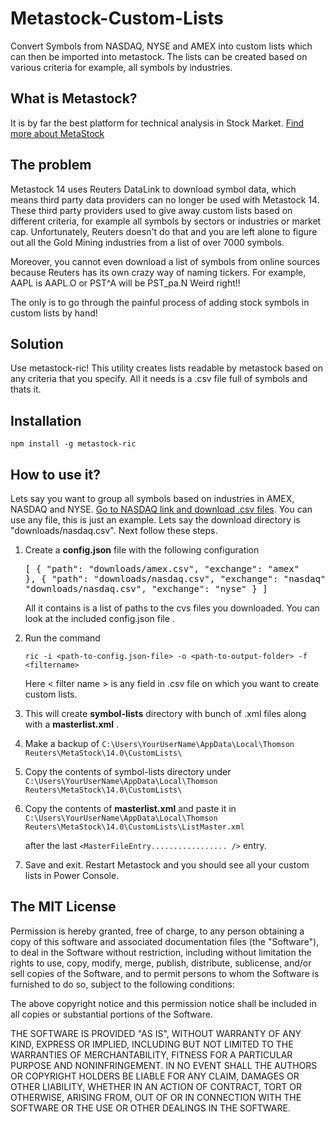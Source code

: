 # Metastock-Custom-Lists
Convert Symbols from  NASDAQ, NYSE and AMEX into custom lists which can then be imported into metastock. 
The lists can be created based on various criteria for example, all symbols by industries.

## What is Metastock?
It is by far the best platform for technical analysis in Stock Market. [Find more about MetaStock](http://www.metastock.com)

## The problem
Metastock 14 uses Reuters DataLink to download symbol data, which means third party data providers can no longer be used with Metastock 14.  These third party providers used to give away custom lists based on different criteria, for example all symbols by sectors or industries or market cap. Unfortunately, Reuters doesn't do that and you are left alone to figure out all the Gold Mining industries from a list of over 7000 symbols.

Moreover, you cannot even download a list of symbols from online sources because Reuters has its own crazy way of naming tickers. For example, AAPL is AAPL.O or PST^A will be PST_pa.N Weird right!! 

The only is to go through the painful process of adding stock symbols in custom lists by hand!

## Solution
Use metastock-ric! This utility creates lists readable by metastock based on any criteria that you specify. All it needs is a .csv file full of symbols and thats it.

## Installation

`npm install -g metastock-ric`

## How to use it?
Lets say you want to group all symbols based on industries in AMEX, NASDAQ and NYSE. [Go to NASDAQ link and download .csv files](http://www.nasdaq.com/screening/company-list.aspx). You can use any file, this is just an example. Lets say the download directory is "downloads/nasdaq.csv". Next follow these steps.

1. Create a **config.json** file with the following configuration
		<pre>[
			  {
			    "path": "downloads/amex.csv",
			    "exchange": "amex"
			  },
			  {
			    "path": "downloads/nasdaq.csv",
			    "exchange": "nasdaq"
			  },
			  {
			    "path": "downloads/nasdaq.csv",
			    "exchange": "nyse"
			  }
		]</pre>

	All it contains is a list of paths to the cvs files you downloaded. You can look at the included config.json file .

2. Run the command 

	`ric -i <path-to-config.json-file> -o <path-to-output-folder> -f <filtername>`

	Here < filter name > is any field in .csv file on which you want to create custom lists.
3. This will create **symbol-lists** directory with bunch of .xml files along with a **masterlist.xml** .
4. Make a backup of
	`C:\Users\YourUserName\AppData\Local\Thomson Reuters\MetaStock\14.0\CustomLists\`  

5. Copy the contents of symbol-lists directory under 
	`C:\Users\YourUserName\AppData\Local\Thomson Reuters\MetaStock\14.0\CustomLists\`  
6. Copy the contents of **masterlist.xml** and paste it in 
	`C:\Users\YourUserName\AppData\Local\Thomson Reuters\MetaStock\14.0\CustomLists\ListMaster.xml` 
	
	after the last 
	`<MasterFileEntry................. />`
	entry.

7. Save and exit. Restart Metastock and you should see all your custom lists in Power Console.

## The MIT License
Permission is hereby granted, free of charge, to any person obtaining a copy
of this software and associated documentation files (the "Software"), to deal
in the Software without restriction, including without limitation the rights
to use, copy, modify, merge, publish, distribute, sublicense, and/or sell
copies of the Software, and to permit persons to whom the Software is
furnished to do so, subject to the following conditions:

The above copyright notice and this permission notice shall be included in
all copies or substantial portions of the Software.

THE SOFTWARE IS PROVIDED "AS IS", WITHOUT WARRANTY OF ANY KIND, EXPRESS OR
IMPLIED, INCLUDING BUT NOT LIMITED TO THE WARRANTIES OF MERCHANTABILITY,
FITNESS FOR A PARTICULAR PURPOSE AND NONINFRINGEMENT. IN NO EVENT SHALL THE
AUTHORS OR COPYRIGHT HOLDERS BE LIABLE FOR ANY CLAIM, DAMAGES OR OTHER
LIABILITY, WHETHER IN AN ACTION OF CONTRACT, TORT OR OTHERWISE, ARISING FROM,
OUT OF OR IN CONNECTION WITH THE SOFTWARE OR THE USE OR OTHER DEALINGS IN
THE SOFTWARE.
